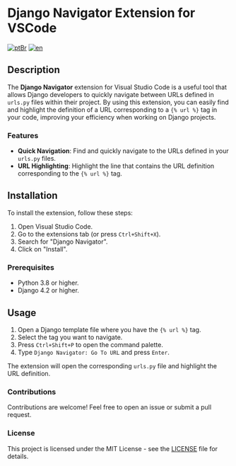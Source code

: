 # Django Navigator Extension for VSCode

[![ptBr](https://img.shields.io/badge/language-pt--BR-green)](README.pt-br.md) 
[![en](https://img.shields.io/badge/language-en-blue)](README.md)

## Description

The **Django Navigator** extension for Visual Studio Code is a useful tool that allows Django developers to quickly navigate between URLs defined in `urls.py` files within their project. By using this extension, you can easily find and highlight the definition of a URL corresponding to a `{% url %}` tag in your code, improving your efficiency when working on Django projects.

### Features

- **Quick Navigation**: Find and quickly navigate to the URLs defined in your `urls.py` files.
- **URL Highlighting**: Highlight the line that contains the URL definition corresponding to the `{% url %}` tag.

## Installation

To install the extension, follow these steps:

1. Open Visual Studio Code.
2. Go to the extensions tab (or press `Ctrl+Shift+X`).
3. Search for "Django Navigator".
4. Click on "Install".

### Prerequisites

- Python 3.8 or higher.
- Django 4.2 or higher.

## Usage

1. Open a Django template file where you have the `{% url %}` tag.
2. Select the tag you want to navigate.
3. Press `Ctrl+Shift+P` to open the command palette.
4. Type `Django Navigator: Go To URL` and press `Enter`.

The extension will open the corresponding `urls.py` file and highlight the URL definition.

### Contributions

Contributions are welcome! Feel free to open an issue or submit a pull request.

### License

This project is licensed under the MIT License - see the [LICENSE](LICENSE) file for details.
